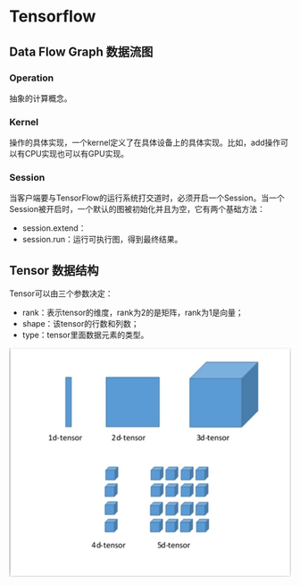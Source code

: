 # Tensorflow

## Data Flow Graph 数据流图

### Operation

抽象的计算概念。

### Kernel

操作的具体实现，一个kernel定义了在具体设备上的具体实现。比如，add操作可以有CPU实现也可以有GPU实现。

### Session

当客户端要与TensorFlow的运行系统打交道时，必须开启一个Session。当一个Session被开启时，一个默认的图被初始化并且为空，它有两个基础方法：

- session.extend：
- session.run：运行可执行图，得到最终结果。

## Tensor 数据结构

Tensor可以由三个参数决定：

- rank：表示tensor的维度，rank为2的是矩阵，rank为1是向量；
- shape：该tensor的行数和列数；
- type：tensor里面数据元素的类型。

![](./images/1.png)

